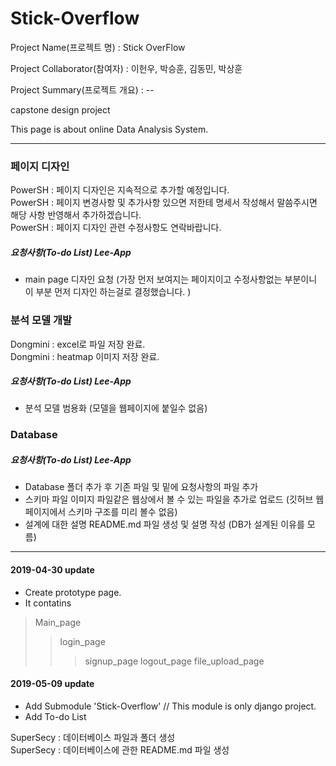# Stick-Overflow
Project Name(프로젝트 명) : Stick OverFlow

Project Collaborator(참여자) : 이헌우, 박승훈, 김동민, 박상훈

Project Summary(프로젝트 개요) : --

capstone design project

This page is about online Data Analysis System.

- - -
### 페이지 디자인 
PowerSH : 페이지 디자인은 지속적으로 추가할 예정입니다. <br>
PowerSH : 페이지 변경사항 및 추가사항 있으면 저한테 명세서 작성해서 말씀주시면 해당 사항 반영해서 추가하겠습니다. <br>
PowerSH : 페이지 디자인 관련 수정사항도 연락바랍니다. <br>
##### 요청사항(To-do List) Lee-App
- main page 디자인 요청 (가장 먼저 보여지는 페이지이고 수정사항없는 부분이니 이 부분 먼저 디자인 하는걸로 결정했습니다. )

### 분석 모델 개발 
Dongmini : excel로 파일 저장 완료. <br>
Dongmini : heatmap 이미지 저장 완료. <br>
##### 요청사항(To-do List) Lee-App
- 분석 모델 범용화 (모델을 웹페이지에 붙일수 없음)

### Database

##### 요청사항(To-do List) Lee-App
- Database 폴더 추가 후 기존 파일 및 밑에 요청사항의 파일 추가 
- 스키마 파일 이미지 파일같은 웹상에서 볼 수 있는 파일을 추가로 업로드 (깃허브 웹페이지에서 스키마 구조를 미리 볼수 없음)
- 설계에 대한 설명 README.md 파일 생성 및 설명 작성 (DB가 설계된 이유를 모름)
- - -


#### 2019-04-30 update
- Create prototype page.
- It contatins
> Main_page
>> login_page
>>> signup_page
>> logout_page
>> file_upload_page

#### 2019-05-09 update
- Add Submodule 'Stick-Overflow' // This module is only django project.
- Add To-do List

SuperSecy : 데이터베이스 파일과 폴더 생성 <br>
SuperSecy : 데이터베이스에 관한 README.md 파일 생성 <br>
